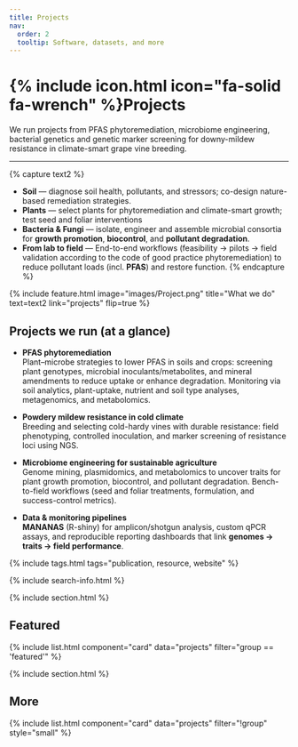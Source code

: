 ```yaml
---
title: Projects
nav:
  order: 2
  tooltip: Software, datasets, and more
---
```


# {% include icon.html icon="fa-solid fa-wrench" %}Projects

We run projects from  PFAS phytoremediation, microbiome engineering, bacterial genetics and genetic marker screening for downy-mildew resistance in climate-smart grape vine breeding.

---
{% capture text2 %}
- **Soil** — diagnose soil health, pollutants, and stressors; co-design nature-based remediation strategies.
- **Plants** — select plants for phytoremediation and climate-smart growth; test seed and foliar interventions
- **Bacteria & Fungi** — isolate, engineer and assemble microbial consortia for **growth promotion**, **biocontrol**, and **pollutant degradation**.
- **From lab to field** — End-to-end workflows (feasibility → pilots → field validation according to the code of good practice phytoremediation) to reduce pollutant loads (incl. **PFAS**) and restore function.
{% endcapture %}

{% 
  include feature.html
  image="images/Project.png"
  title="What we do"
  text=text2
  link="projects"
  flip=true
%}


## Projects we run (at a glance)

- **PFAS phytoremediation**  
  Plant–microbe strategies to lower PFAS in soils and crops: screening plant genotypes, microbial inoculants/metabolites, and mineral amendments to reduce uptake or enhance degradation. Monitoring via soil analytics, plant-uptake, nutrient and soil type analyses, metagenomics, and metabolomics.

- **Powdery mildew resistance in cold climate**  
  Breeding and selecting cold-hardy vines with durable resistance: field phenotyping, controlled inoculation, and marker screening of resistance loci using NGS.

- **Microbiome engineering for sustainable agriculture**  
  Genome mining, plasmidomics, and metabolomics to uncover traits for plant growth promotion, biocontrol, and pollutant degradation. Bench-to-field workflows (seed and foliar treatments, formulation, and success-control metrics).

- **Data & monitoring pipelines**  
  **MANANAS** (R-shiny) for amplicon/shotgun analysis, custom qPCR assays, and reproducible reporting dashboards that link **genomes → traits → field performance**.

{% include tags.html tags="publication, resource, website" %}

{% include search-info.html %}

{% include section.html %}

## Featured
{% include list.html component="card" data="projects" filter="group == 'featured'" %}

{% include section.html %}

## More
{% include list.html component="card" data="projects" filter="!group" style="small" %}
